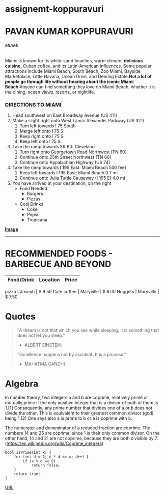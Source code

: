 # assignemt-koppuravuri

# PAVAN KUMAR KOPPURAVURI

###### MIAMI

Miami is known for its white-sand beaches, warm climate, **delicious cuisine,** Cuban coffee, and its Latin-American influences. Some popular attractions include Miami Beach, South Beach, Zoo Miami, Bayside Marketplace, Little Havana, Ocean Drive, and Deering Estate.**Not a lot of people go through life without hearing about the iconic Miami Beach**.Anyone can find something they love on Miami Beach, whether it is the dining, ocean views, resorts, or nightlife.

### DIRECTIONS TO MIAMI
1. Head southwest on East Broadway Avenue (US 411)	
2. Make a slight right onto West Lamar Alexander Parkway (US 321)	
    1. Turn left towards I 75 South	
    2. Merge left onto I 75 S	
    3. Keep right onto I 75 S	
    4. Keep left onto I 75 S	
3. Take the ramp towards SR 60: Cleveland	
    1. Turn right onto Georgetown Road Northwest (TN 60)	
    2. Continue onto 25th Street Northwest (TN 60)	
    3. Continue onto Appalachian Highway (US 74)	
4. Take the ramp towards I 195 East: Miami Beach	500 feet
    1. Keep left towards I 195 East: Miami Beach	0.7 mi
    2. Continue onto Julia Tuttle Causeway (I 195 E)	4.0 mi
5. You have arrived at your destination, on the right	
    * Food Needed
        * Burgers
        * Pizzas
    * Cool Drinks
        * Coke
        * Pepsi
        * Tropicana



 **[Image](AboutMe.md)**

 ---
# RECOMMENDED FOODS - BARBECUE AND BEYOND


Food/Drink  | Location   | Price
----------- | ---------- | -----

pizza       | Joseph     | $ 9.50
Cafe coffee | Maryville  | $ 6.00
Nuggets     | Maryville  | $ 7.50



# Quotes
> "A dream is not that which you see while sleeping, it is something that does not let you sleep."
> - ALBERT EINSTEIN

> "Excellence happens not by accident. It is a process."
> - MAHATMA GANDHI

# Algebra
In number theory, two integers a and b are coprime, relatively prime or mutually prime if the only positive integer that is a divisor of both of them is 1.[1] Consequently, any prime number that divides one of a or b does not divide the other. This is equivalent to their greatest common divisor (gcd) being 1.[2] One says also a is prime to b or a is coprime with b.

The numerator and denominator of a reduced fraction are coprime. The numbers 14 and 25 are coprime, since 1 is their only common divisor. On the other hand, 14 and 21 are not coprime, because they are both divisible by 7.
(https://en.wikipedia.org/wiki/Coprime_integers)

```
bool isPrime(int x) {
    for (int d = 2; d * d <= x; d++) {
        if (x % d == 0)
            return false;
    }
    return true;
}

```

[URL](https://cp-algorithms.com/algebra/primality_tests.html)